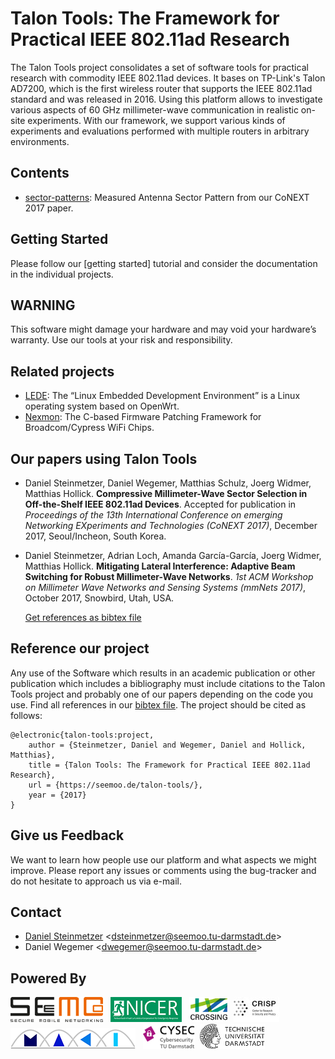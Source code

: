 # Talon Tools: The Framework for Practical IEEE 802.11ad Research
The Talon Tools project consolidates a set of software tools for practical research with commodity IEEE 802.11ad devices. It bases on TP-Link's Talon AD7200, which is the first wireless router that supports the IEEE 802.11ad standard and was released in 2016. Using this platform allows to investigate various aspects of 60 GHz millimeter-wave communication in realistic on-site experiments. With our framework, we support various kinds of experiments and evaluations performed with multiple routers in arbitrary environments.

## Contents
* [sector-patterns](https://github.com/seemoo-lab/talon-sector-patterns): Measured Antenna Sector Pattern from our CoNEXT 2017 paper.

## Getting Started
Please follow our [getting started] tutorial and consider the documentation in the individual projects.

## WARNING
This software might damage your hardware and may void your hardware’s warranty. Use our tools at your risk and responsibility.

## Related projects
* [LEDE](https://lede-project.org): The “Linux Embedded Development Environment” is a Linux operating system based on OpenWrt.
* [Nexmon](https://nexmon.org): The C-based Firmware Patching Framework for Broadcom/Cypress WiFi Chips.

## Our papers using Talon Tools
* Daniel Steinmetzer, Daniel Wegemer, Matthias Schulz, Joerg Widmer, Matthias Hollick. 
  **Compressive Millimeter-Wave Sector Selection in Off-the-Shelf IEEE 802.11ad Devices**.
  Accepted for publication in *Proceedings of the 13th International Conference on emerging Networking EXperiments and Technologies (CoNEXT 2017)*, December 2017, Seoul/Incheon, South Korea.
* Daniel Steinmetzer, Adrian Loch, Amanda García-García, Joerg Widmer, Matthias Hollick. 
  **Mitigating Lateral Interference: Adaptive Beam Switching for Robust Millimeter-Wave Networks**.
  *1st ACM Workshop on Millimeter Wave Networks and Sensing Systems (mmNets 2017)*, October 2017, Snowbird, Utah, USA.

  [Get references as bibtex file](talon-tools.bib)

## Reference our project
Any use of the Software which results in an academic publication or other publication which includes a bibliography must include citations to the Talon Tools project and probably one of our papers depending on the code you use. Find all references in our [bibtex file](talon-tools.bib). The project should be cited as follows:

```
@electronic{talon-tools:project,
	author = {Steinmetzer, Daniel and Wegemer, Daniel and Hollick, Matthias},
	title = {Talon Tools: The Framework for Practical IEEE 802.11ad Research},
	url = {https://seemoo.de/talon-tools/},
	year = {2017}
}
```

## Give us Feedback
We want to learn how people use our platform and what aspects we might improve. Please report any issues or comments using the bug-tracker and do not hesitate to approach us via e-mail.

## Contact
* [Daniel Steinmetzer](https://seemoo.tu-darmstadt.de/dsteinmetzer) <<dsteinmetzer@seemoo.tu-darmstadt.de>>
* Daniel Wegemer <<dwegemer@seemoo.tu-darmstadt.de>>

## Powered By
<a href="https://www.seemoo.tu-darmstadt.de">![SEEMOO logo](logos/seemoo.png)</a> &nbsp;
<a href="https://www.nicer.tu-darmstadt.de">![NICER logo](logos/nicer.png)</a> &nbsp;
<a href="https://www.crossing.tu-darmstadt.de">![CROSSING logo](logos/crossing.jpg)</a>&nbsp;
<a href="https://www.crisp-da.de">![CRSIP logo](logos/crisp.jpg)</a>&nbsp;
<a href="http://www.maki.tu-darmstadt.de/">![MAKI logo](logos/maki.png)</a> &nbsp;
<a href="https://www.cysec.tu-darmstadt.de">![CYSEC logo](logos/cysec.jpg)</a>&nbsp;
<a href="https://www.tu-darmstadt.de/index.en.jsp">![TU Darmstadt logo](logos/tudarmstadt.png)</a>&nbsp;
